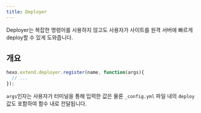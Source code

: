 ```yaml
---
title: Deployer
---
```

Deployer는 복잡한 명령어를 사용하지 않고도 사용자가 사이트를 원격 서버에 빠르게 deploy할 수 있게 도와줍니다.

## 개요

``` js
hexo.extend.deployer.register(name, function(args){
  // ...
});
```

`args`인자는 사용자가 터미널을 통해 입력한 값은 물론 `_config.yml` 파일 내의 `deploy` 값도 포함하여 함수 내로 전달됩니다.
